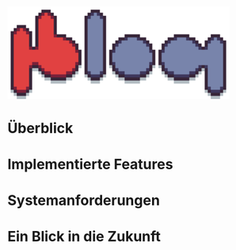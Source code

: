<img src="https://github.com/mublog/mublog-web/blob/master/public/assets/mu-logo.svg?raw=true" alt="mublog-logo" width="448" /> 

# Überblick

# Implementierte Features

# Systemanforderungen

# Ein Blick in die Zukunft